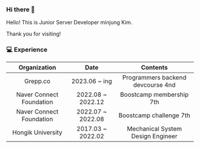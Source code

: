 ### Hi there 👋

Hello! This is Junior Server Developer minjung Kim.

Thank you for visiting!

### 💻 Experience
| Organization | Date | Contents |
| :----------: | :--: | :------: |
| Grepp.co | 2023.06 ~ ing | Programmers backend devcourse 4nd |
| Naver Connect Foundation | 2022.08 ~ 2022.12 | Boostcamp membership 7th |
| Naver Connect Foundation | 2022.07 ~ 2022.08 | Boostcamp challenge 7th |
| Hongik University | 2017.03 ~ 2022.02 | Mechanical System Design Engineer |

<!--
**pushedrumex/pushedrumex** is a ✨ _special_ ✨ repository because its `README.md` (this file) appears on your GitHub profile.

Here are some ideas to get you started:

- 🔭 I’m currently working on ...
- 🌱 I’m currently learning ...
- 👯 I’m looking to collaborate on ...
- 🤔 I’m looking for help with ...
- 💬 Ask me about ...
- 📫 How to reach me: ...
- 😄 Pronouns: ...
- ⚡ Fun fact: ...
-->
